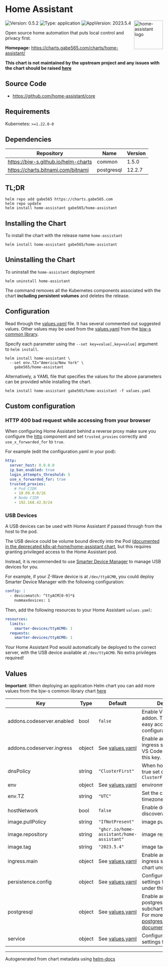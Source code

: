 # Home Assistant

<img src="https://raw.githubusercontent.com/home-assistant/assets/master/logo/logo-pretty.svg" align="right" width="92" alt="home-assistant logo">

![Version: 0.5.2](https://img.shields.io/badge/Version-0.5.2-informational?style=flat)
![Type: application](https://img.shields.io/badge/Type-application-informational?style=flat)
![AppVersion: 2023.5.4](https://img.shields.io/badge/AppVersion-2023.5.4-informational?style=flat)

Open source home automation that puts local control and privacy first.

**Homepage:** <https://charts.gabe565.com/charts/home-assistant/>

**This chart is not maintained by the upstream project and any issues with the chart should be raised
[here](https://github.com/gabe565/charts/issues/new?assignees=gabe565&labels=bug&template=bug_report.yaml&name=home-assistant&version=0.5.2)**

## Source Code

* <https://github.com/home-assistant/core>

## Requirements

Kubernetes: `>=1.22.0-0`

## Dependencies

| Repository | Name | Version |
|------------|------|---------|
| <https://bjw-s.github.io/helm-charts> | common | 1.5.0 |
| <https://charts.bitnami.com/bitnami> | postgresql | 12.2.7 |

## TL;DR

```console
helm repo add gabe565 https://charts.gabe565.com
helm repo update
helm install home-assistant gabe565/home-assistant
```

## Installing the Chart

To install the chart with the release name `home-assistant`

```console
helm install home-assistant gabe565/home-assistant
```

## Uninstalling the Chart

To uninstall the `home-assistant` deployment

```console
helm uninstall home-assistant
```

The command removes all the Kubernetes components associated with the chart **including persistent volumes** and deletes the release.

## Configuration

Read through the [values.yaml](./values.yaml) file. It has several commented out suggested values.
Other values may be used from the [values.yaml](https://github.com/bjw-s/helm-charts/tree/main/charts/library/common/values.yaml) from the [bjw-s common library](https://github.com/bjw-s/helm-charts/tree/main/charts/library/common).

Specify each parameter using the `--set key=value[,key=value]` argument to `helm install`.

```console
helm install home-assistant \
  --set env.TZ="America/New York" \
    gabe565/home-assistant
```

Alternatively, a YAML file that specifies the values for the above parameters can be provided while installing the chart.

```console
helm install home-assistant gabe565/home-assistant -f values.yaml
```

## Custom configuration

### HTTP 400 bad request while accessing from your browser

When configuring Home Assistant behind a reverse proxy make sure you configure the [http](https://www.home-assistant.io/integrations/http) component and set `trusted_proxies` correctly and `use_x_forwarded_for` to `true`.

For example (edit the configuration.yaml in your pod):

```yaml
http:
  server_host: 0.0.0.0
  ip_ban_enabled: true
  login_attempts_threshold: 5
  use_x_forwarded_for: true
  trusted_proxies:
    # Pod CIDR
    - 10.69.0.0/16
    # Node CIDR
    - 192.168.42.0/24
```

### USB Devices

A USB devices can be used with Home Assistant if passed through from the host to the pod.

The USB device could be volume bound directly into the Pod
([documented in the deprecated k8s-at-home/home-assistant chart](https://github.com/k8s-at-home/charts/tree/master/charts/stable/home-assistant#z-wave--zigbee),
but this requires granting privileged access to the Home Assistant pod.

Instead, it is recommended to use [Smarter Device Manager](../smarter-device-manager) to manage USB devices for you.

For example, if your Z-Wave device is at `/dev/ttyACM0`, you could deploy Smarter Device Manager with the following configuration:

```yaml
config: |
  - devicematch: ^ttyACM[0-9]*$
    nummaxdevices: 1
```

Then, add the following resources to your Home Assistant `values.yaml`:

```yaml
resources:
  limits:
    smarter-devices/ttyACM0: 1
  requests:
    smarter-devices/ttyACM0: 1
```

Your Home Assistant Pod would automatically be deployed to the correct server, with the USB device available at `/dev/ttyACM0`.
No extra privileges required!

## Values

**Important**: When deploying an application Helm chart you can add more values from the bjw-s common library chart [here](https://github.com/bjw-s/helm-charts/tree/main/charts/library/common)

| Key | Type | Default | Description |
|-----|------|---------|-------------|
| addons.codeserver.enabled | bool | `false` | Enable VS Code server addon.    This allows for easy access to configuration.yaml |
| addons.codeserver.ingress | object | See [values.yaml](./values.yaml) | Enable and configure ingress settings for the VS Code server under this key. |
| dnsPolicy | string | `"ClusterFirst"` | When hostNetwork is true set dnsPolicy to `ClusterFirstWithHostNet` |
| env | object | See [values.yaml](./values.yaml) | environment variables. |
| env.TZ | string | `"UTC"` | Set the container timezone |
| hostNetwork | bool | `false` | Enable devices to be discoverable |
| image.pullPolicy | string | `"IfNotPresent"` | image pull policy |
| image.repository | string | `"ghcr.io/home-assistant/home-assistant"` | image repository |
| image.tag | string | `"2023.5.4"` | image tag |
| ingress.main | object | See [values.yaml](./values.yaml) | Enable and configure ingress settings for the chart under this key. |
| persistence.config | object | See [values.yaml](./values.yaml) | Configure persistence settings for the chart under this key. |
| postgresql | object | See [values.yaml](./values.yaml) | Enable and configure postgresql database subchart under this key.    For more options see [postgresql chart documentation](https://github.com/bitnami/charts/tree/master/bitnami/postgresql) |
| service | object | See [values.yaml](./values.yaml) | Configures service settings for the chart. |

---
Autogenerated from chart metadata using [helm-docs](https://github.com/norwoodj/helm-docs)
